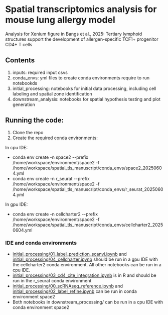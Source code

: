# Spatial transcriptomics analysis for mouse lung allergy model
Analysis for Xenium figure in Bangs et al., 2025: Tertiary lymphoid structures support the development of allergen-specific TCF1+ progenitor CD4+ T cells

## Contents
1. inputs: required input csvs 
2. conda_envs: yml files to create conda environments require to run notebookds
3. initial_processing: notebooks for initial data processing, including cell labeling and spatial zone identification
4. downstream_analysis: notebooks for spatial hypothesis testing and plot generation


## Running the code:
1. Clone the repo
2. Create the required conda environments:

In cpu IDE:
- conda env create -n space2 --prefix /home/workspace/environment/space2 -f /home/workspace/spatial_tls_manuscript/conda_envs/space2_20250604.yml
- conda env create -n r_seurat --prefix /home/workspace/environment/space2 -f /home/workspace/spatial_tls_manuscript/conda_envs/r_seurat_20250604.yml
  
In gpu IDE: 
- conda env create -n cellcharter2 --prefix /home/workspace/environment/space2 -f /home/workspace/spatial_tls_manuscript/conda_envs/cellcharter2_20250604.yml

### IDE and conda environments
- [initial_processing/01_label_prediction_scanvi.ipynb](initial_processing/01_label_prediction_scanvi.ipynb) and [initial_processing/04_cellcharter.ipynb](initial_processing/04_cellcharter.ipynb) should be run in a gpu IDE with the cellcharter2 conda environment. All other notebooks can be run in a cpu IDE.
- [initial_processing/03_cd4_cite_integration.ipynb](initial_processing/03_cd4_cite_integration.ipynb) is in R and should be run in the r_seurat conda environment
- [initial_processing/00_scRNAseq_reference.ipynb](initial_processing/00_scRNAseq_reference.ipynb) and [initial_processing/02_label_refine.ipynb](initial_processing/02_label_refine.ipynb) can be run in conda environment space2
- Both notebooks in downstream_processing/ can be run in a cpu IDE with conda environment space2

